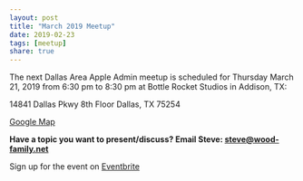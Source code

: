 ```yaml
---
layout: post
title: "March 2019 Meetup"
date: 2019-02-23
tags: [meetup]
share: true
---
```

The next Dallas Area Apple Admin meetup is scheduled for Thursday March 21, 2019 from 6:30 pm to 8:30 pm at Bottle Rocket Studios in Addison, TX:

14841 Dallas Pkwy
8th Floor
Dallas, TX 75254

[Google Map](https://www.google.com/maps/place/Bottle+Rocket/@32.949566,-96.824076,15z/data=!4m2!3m1!1s0x0:0x21f21e03b3ac6715?sa=X&ved=0ahUKEwiEl7_qn4ncAhUBULwKHR9yBtAQ_BIInwEwEQ)


**Have a topic you want to present/discuss? Email Steve: steve@wood-family.net**


Sign up for the event on [Eventbrite](https://www.eventbrite.com/e/dallas-apple-admin-meet-up-march-2019-tickets-57280878650)
